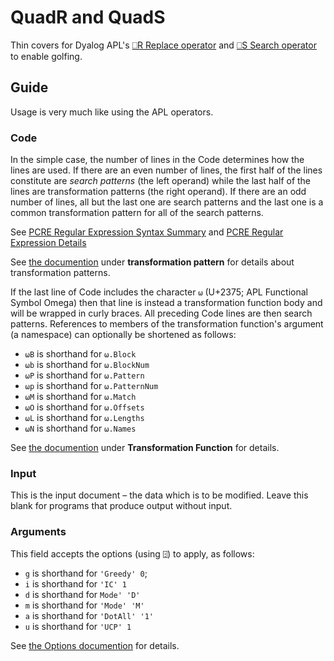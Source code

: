 # QuadR and QuadS
Thin covers for Dyalog APL's [⎕R Replace operator](http://help.dyalog.com/16.0/Content/Language/System%20Functions/r.htm) and [⎕S Search operator](http://help.dyalog.com/16.0/Content/Language/System%20Functions/r.htm) to enable golfing.

## Guide

Usage is very much like using the APL operators.

### Code
In the simple case, the number of lines in the Code determines how the lines are used. If there are an even number of lines, the first half of the lines constitute are *search patterns* (the left operand) while the last half of the lines are transformation patterns (the right operand). If there are an odd number of lines, all but the last one are search patterns and the last one is a common transformation pattern for all of the search patterns.

See [PCRE Regular Expression Syntax Summary](http://help.dyalog.com/16.0/Content/Language/Appendices/PCRE%20Regular%20Expression%20Syntax%20Summary.htm) and [PCRE Regular Expression Details](http://help.dyalog.com/16.0/Content/Language/Appendices/PCRE%20Regular%20Expression%20Details.htm)

See [the documention](http://help.dyalog.com/16.0/Content/Language/System%20Functions/r.htm) under **transformation pattern** for details about transformation patterns.
 

If the last line of Code includes the character `⍵` (U+2375; APL Functional Symbol Omega) then that line is instead a transformation function body and will be wrapped in curly braces. All preceding Code lines are then search patterns. References to members of the transformation function's argument (a namespace) can optionally be shortened as follows:

 - `⍵B` is shorthand for `⍵.Block`
 - `⍵b` is shorthand for `⍵.BlockNum`
 - `⍵P` is shorthand for `⍵.Pattern`
 - `⍵p` is shorthand for `⍵.PatternNum`
 - `⍵M` is shorthand for `⍵.Match`
 - `⍵O` is shorthand for `⍵.Offsets`
 - `⍵L` is shorthand for `⍵.Lengths`
 - `⍵N` is shorthand for `⍵.Names`
 
 See [the documention](http://help.dyalog.com/16.0/Content/Language/System%20Functions/r.htm) under **Transformation Function** for details.
 
 ### Input
 This is the input document – the data which is to be modified. Leave this blank for programs that produce output without input.
 
 ### Arguments
 This field accepts the options (using `⍠`) to apply, as follows:
 
 - `g` is shorthand for `'Greedy' 0`; 
 - `i` is shorthand for `'IC' 1`
 - `d` is shorthand for `Mode' 'D'`
 - `m` is shorthand for `'Mode' 'M'`
 - `a` is shorthand for `'DotAll' '1'`
 - `u` is shorthand for `'UCP' 1`
 
 See [the Options documention](http://help.dyalog.com/16.0/Content/Language/System%20Functions/r.htm#kanchor706) for details.
